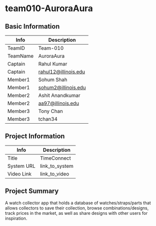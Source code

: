 
# team010-AuroraAura

## Basic Information

|   Info      |        Description     |
| ----------- | ---------------------- |
| TeamID      |        Team-010        |
| TeamName    |        AuroraAura      |
| Captain     |        Rahul Kumar     |
| Captain     |  rahul12@illinois.edu  |
| Member1     |        Sohum Shah      |
| Member1     |   sohum2@illinois.edu  |
| Member2     |     Ashit Anandkumar   |
| Member2     |  aa97@illinois.edu     |
| Member3     |        Tony Chan       |
| Member3     |         tchan34        |

## Project Information

|   Info      |        Description     |
| ----------- | ---------------------- |
|  Title      |       TimeConnect      |
| System URL  |      link_to_system    |
| Video Link  |      link_to_video     |

## Project Summary

A watch collector app that holds a database of watches/straps/parts that allows collectors to save their collection, browse combinations/designs, track prices in the market, as well as share designs with other users for inspiration.
